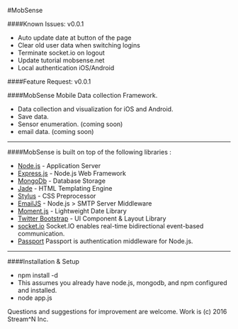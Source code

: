 #MobSense

####Known Issues:  v0.0.1
* Auto update date at button of the page
* Clear old user data when switching logins
* Terminate socket.io on logout
* Update tutorial mobsense.net
* Local authentication iOS/Android

####Feature Request:  v0.0.1


####MobSense Mobile Data collection Framework.

* Data collection and visualization for iOS and Android.
* Save data.
* Sensor enumeration. (coming soon)
* email data. (coming soon)

***

####MobSense is built on top of the following libraries :

* [Node.js](http://nodejs.org/) - Application Server
* [Express.js](http://expressjs.com/) - Node.js Web Framework
* [MongoDb](http://www.mongodb.org/) - Database Storage
* [Jade](http://jade-lang.com/) - HTML Templating Engine
* [Stylus](http://learnboost.github.com/stylus/) - CSS Preprocessor
* [EmailJS](http://github.com/eleith/emailjs) - Node.js > SMTP Server Middleware
* [Moment.js](http://momentjs.com/) - Lightweight Date Library
* [Twitter Bootstrap](http://twitter.github.com/bootstrap/) - UI Component & Layout Library
* [socket.io](http://socket.io) Socket.IO enables real-time bidirectional event-based communication.
* [Passport](http://passportjs.org/) Passport is authentication middleware for Node.js.

***

####Installation & Setup

* npm install -d
* This assumes you already have node.js, mongodb, and npm configured and installed.
* node app.js

Questions and suggestions for improvement are welcome. Work is (c) 2016 Stream^N Inc.
